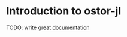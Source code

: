 # Introduction to ostor-jl

TODO: write [great documentation](http://jacobian.org/writing/what-to-write/)
